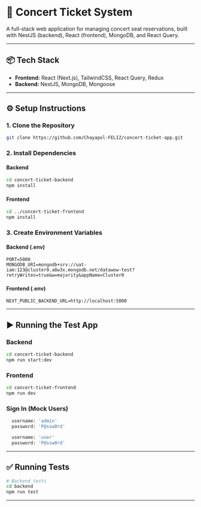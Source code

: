 # 🎫 Concert Ticket System

A full-stack web application for managing concert seat reservations, built with NestJS (backend), React (frontend), MongoDB, and React Query.

---

## 📦 Tech Stack

- **Frontend:** React (Next.js), TailwindCSS, React Query, Redux
- **Backend:** NestJS, MongoDB, Mongoose

---

## ⚙️ Setup Instructions

### 1. Clone the Repository

```bash
git clone https://github.com/Chayapol-FELIZ/concert-ticket-app.git
```

### 2. Install Dependencies

#### Backend

```bash
cd concert-ticket-backend
npm install
```

#### Frontend

```bash
cd ../concert-ticket-frontend
npm install
```

### 3. Create Environment Variables

#### Backend (.env)

```
PORT=5000
MONGODB_URI=mongodb+srv://uat-iam:123@cluster0.a8w3x.mongodb.net/datawow-test?retryWrites=true&w=majority&appName=Cluster0
```

#### Frontend (.env)

```
NEXT_PUBLIC_BACKEND_URL=http://localhost:5000
```

---

## ▶️ Running the Test App

### Backend

```bash
cd concert-ticket-backend
npm run start:dev
```

### Frontend

```bash
cd concert-ticket-frontend
npm run dev
```

### Sign In (Mock Users)

```bash
  username: 'admin'
  password: 'P@ssw0rd'
```

```bash
  username: 'user'
  password: 'P@ssw0rd'
```

---

## ✅ Running Tests

```bash
# Backend tests
cd backend
npm run test
```

---
